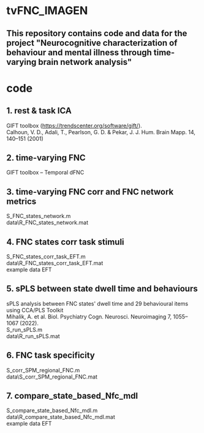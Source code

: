 # tvFNC_IMAGEN
## This repository contains code and data for the project "Neurocognitive characterization of behaviour and mental illness through time-varying brain network analysis"

# code
## 1. rest & task ICA 
 GIFT toolbox (https://trendscenter.org/software/gift/).  
 Calhoun, V. D., Adali, T., Pearlson, G. D. & Pekar, J. J. Hum. Brain Mapp. 14, 140–151 (2001)


## 2. time-varying FNC 
 GIFT toolbox – Temporal dFNC


## 3. time-varying FNC corr and FNC network metrics
 S_FNC_states_network.m  
 data\R_FNC_states_network.mat


## 4. FNC states corr task stimuli
 S_FNC_states_corr_task_EFT.m  
 data\R_FNC_states_corr_task_EFT.mat  
 example data EFT

## 5. sPLS between state dwell time and behaviours 
 sPLS analysis between FNC states' dwell time and 29 behavioural items using CCA/PLS Toolkit  
 Mihalik, A. et al. Biol. Psychiatry Cogn. Neurosci. Neuroimaging 7, 1055–1067 (2022).  
 S_run_sPLS.m  
 data\R_run_sPLS.mat


## 6. FNC task specificity 
 S_corr_SPM_regional_FNC.m  
 data\S_corr_SPM_regional_FNC.mat


## 7. compare_state_based_Nfc_mdl
 S_compare_state_based_Nfc_mdl.m  
 data\R_compare_state_based_Nfc_mdl.mat  
 example data EFT
